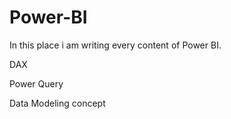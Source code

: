 # Power-BI
In this place i am writing every content of Power BI. 

DAX 

Power Query

Data Modeling concept
